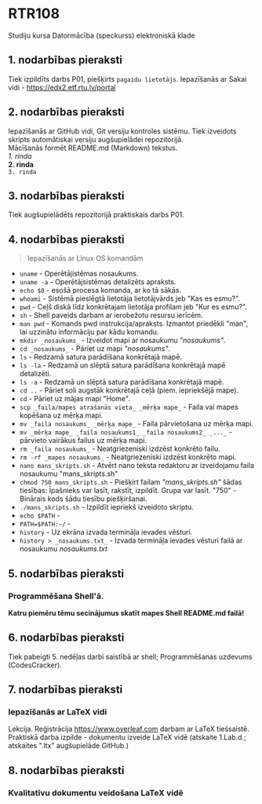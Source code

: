 # RTR108
Studiju kursa Datormācība (speckurss) elektroniskā klade
## 1. nodarbības pieraksti
Tiek izpildīts darbs P01, piešķirts `pagaidu lietotājs`. Iepazīšanās ar Sakai vidi - https://edx2.etf.rtu.lv/portal

## 2. nodarbības pieraksti
Iepazīšanās ar GitHub vidi, Git versiju kontroles sistēmu. Tiek izveidots skripts automātiskai versiju augšupielādei repozitorijā.  
Mācīšanās formēt README.md (Markdown) tekstus.  
_1. rinda_  
**2. rinda**  
`3. rinda`  

## 3. nodarbības pieraksti
Tiek augšupielādēts repozitorijā praktiskais darbs P01.

## 4. nodarbības pieraksti
>Iepazīšanās ar Linux OS komandām
* `uname` - Operētājistēmas nosaukums.
* `uname -a` - Operētājsistēmas detalizēts apraksts.
* `echo $0` - esošā procesa komanda, ar ko tā sākās.
* `whoami` - Sistēmā pieslēgtā lietotāja lietotājvārds jeb "Kas es esmu?".
* `pwd` - Ceļš diskā līdz konkrētajam lietotāja profilam jeb "Kur es esmu?".
* `sh` - Shell paveids darbam ar ierobežotu resursu ierīcēm.
* `man pwd` - Komands pwd instrukcija/apraksts. Izmantot priedēkli "man", lai uzzinātu informāciju par kādu komandu.
* `mkdir _nosaukums_` - Izveidot mapi ar nosaukumu _"nosaukums"_.
* `cd _nosaukums_` - Pāriet uz mapi _"nosaukums"_.
* `ls` -  Redzamā satura parādīšana konkrētajā mapē.
* `ls -la` - Redzamā un slēptā satura parādīšana konkrētajā mapē detalizēti.
* `ls -a` - Redzamā un slēptā satura parādīšana konkrētajā mapē.
* `cd ..` - Pāriet soli augstāk konkrētajā ceļā (piem. iepriekšējā mape).
* `cd` - Pāriet uz mājas mapi "Home".
* `scp _faila/mapes atrašanās vieta_ _mērķa mape_` - Faila vai mapes kopēšana uz mērķa mapi.
* `mv _faila nosaukums_ _mērķa mape_` - Faila pārvietošana uz mērķa mapi.
* `mv _mērķa mape_ _faila nosaukums1_ _faila nosaukums2_ _..._` - pārvieto vairākus failus uz mērķa mapi.
* `rm _faila nosaukums_` - Neatgriezeniski izdzēst konkrēto failu.
* `rm -rf _mapes nosaukums_` - Neatgriezeniski izdzēst konkrēto mapi.
* `nano mans_skripts.sh` - Atvērt nano teksta redaktoru ar izveidojamu faila nosaukumu "mans_skripts.sh"
* `chmod 750 mans_skripts.sh` - Piešķirt failam _"mans_skripts.sh"_ šādas tiesības: Īpašnieks var lasīt, rakstīt, izpildīt. Grupa var lasīt. "750" - Binārais kods šādu tiesību piešķiršanai.
* `./mans_skripts.sh` - Izpildīt iepriekš izveidoto skriptu.
* `echo $PATH` -
* `PATH=$PATH:~/` -
* `history` - Uz ekrāna izvada termināļa ievades vēsturi.
* `history > _nosaukums.txt_` - Izvada termināļa ievades vēsturi failā ar nosaukumu _nosaukums.txt_

## 5. nodarbības pieraksti
### Programmēšana Shell'ā.
**Katru piemēru tēmu secinājumus skatīt mapes Shell README.md failā!**

## 6. nodarbības pieraksti
Tiek pabeigti 5. nedēļas darbi saistībā ar shell; Programmēšanas uzdevums (CodesCracker).

## 7. nodarbības pieraksti
### Iepazīšanās ar LaTeX vidi
Lekcija. Reģistrācija https://www.overleaf.com darbam ar LaTeX tiešsaistē. Praktiskā darba izpilde - dokumentu izveide LaTeX vidē (atskaite 1.Lab.d.; atskaites ".ltx" augšupielāde GitHub.)
## 8. nodarbības pieraksti
### Kvalitatīvu dokumentu veidošana LaTeX vidē
